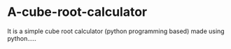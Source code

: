 # A-cube-root-calculator
It is a simple cube root calculator (python programming based) made using python.....
